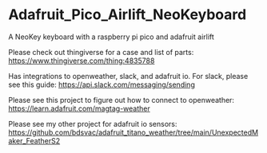 # Adafruit_Pico_Airlift_NeoKeyboard
A NeoKey keyboard with a raspberry pi pico and adafruit airlift

Please check out thingiverse for a case and list of parts: 
https://www.thingiverse.com/thing:4835788

Has integrations to openweather, slack, and adafruit io. For slack, please see this guide:
https://api.slack.com/messaging/sending

Please see this project to figure out how to connect to openweather:
https://learn.adafruit.com/magtag-weather

Please see my other project for adafruit io sensors:
https://github.com/bdsvac/adafruit_titano_weather/tree/main/UnexpectedMaker_FeatherS2
